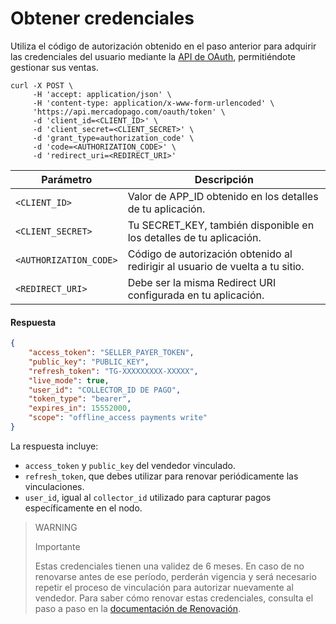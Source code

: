 # Obtener credenciales

Utiliza el código de autorización obtenido en el paso anterior para adquirir las credenciales del usuario mediante la [API de OAuth](/developers/es/reference/oauth/_oauth_token/post), permitiéndote gestionar sus ventas.

```curl
curl -X POST \
     -H 'accept: application/json' \
     -H 'content-type: application/x-www-form-urlencoded' \
     'https://api.mercadopago.com/oauth/token' \
     -d 'client_id=<CLIENT_ID>' \
     -d 'client_secret=<CLIENT_SECRET>' \
     -d 'grant_type=authorization_code' \
     -d 'code=<AUTHORIZATION_CODE>' \
     -d 'redirect_uri=<REDIRECT_URI>'
```

| Parámetro                | Descripción                                                                                      |
|--------------------------|--------------------------------------------------------------------------------------------------|
| `<CLIENT_ID>`            | Valor de APP_ID obtenido en los detalles de tu aplicación.                                      |
| `<CLIENT_SECRET>`        | Tu SECRET_KEY, también disponible en los detalles de tu aplicación.                              |
| `<AUTHORIZATION_CODE>`   | Código de autorización obtenido al redirigir al usuario de vuelta a tu sitio.                     |
| `<REDIRECT_URI>`         | Debe ser la misma Redirect URI configurada en tu aplicación.                                     |

#### Respuesta

```json
{
    "access_token": "SELLER_PAYER_TOKEN",
    "public_key": "PUBLIC_KEY",
    "refresh_token": "TG-XXXXXXXXX-XXXXX",
    "live_mode": true,
    "user_id": "COLLECTOR_ID DE PAGO",
    "token_type": "bearer",
    "expires_in": 15552000,
    "scope": "offline_access payments write"
}
```

La respuesta incluye:
- `access_token` y `public_key` del vendedor vinculado.
- `refresh_token`, que debes utilizar para renovar periódicamente las vinculaciones.
- `user_id`, igual al `collector_id` utilizado para capturar pagos específicamente en el nodo.

> WARNING
>
> Importante
>
> Estas credenciales tienen una validez de 6 meses. En caso de no renovarse antes de ese período, perderán vigencia y será necesario repetir el proceso de vinculación para autorizar nuevamente al vendedor. Para saber cómo renovar estas credenciales, consulta el paso a paso en la [documentación de Renovación](/developers/es/docs/split-payment/additional-content/security/oauth/renewal).